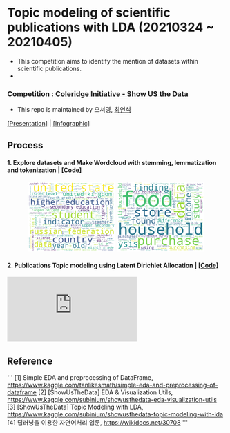 # Topic modeling of scientific publications with LDA (20210324 ~ 20210405)
- This competition aims to identify the mention of datasets within scientific publications.
- 
### Competition : [Coleridge Initiative - Show US the Data](https://www.kaggle.com/c/coleridgeinitiative-show-us-the-data/overview)  
- This repo is maintained by 오서영, [최연석](https://github.com/YeonSeok-Choi)  

[[Presentation]]() | [[Infographic]]()

## Process
#### **1**. Explore datasets and Make Wordcloud with stemming, lemmatization and tokenization | [[Code]](https://github.com/OH-Seoyoung/Topic_modeling_of_scientific_publications_with_LDA/blob/master/EDA_and_WordCloud.ipynb)
<div align="center">
<img src="https://github.com/OH-Seoyoung/Topic_modeling_of_scientific_publications_with_LDA/blob/master/fig/test_2.png?raw=True" width="40%">
<img src="https://github.com/OH-Seoyoung/Topic_modeling_of_scientific_publications_with_LDA/blob/master/fig/test_4.png?raw=True" width="40%"> <br>
</div>  

#### **2**. Publications Topic modeling using Latent Dirichlet Allocation | [[Code]](https://github.com/OH-Seoyoung/Topic_modeling_of_scientific_publications_with_LDA/blob/master/Topic_modeling_of_scientific_publications_with_LDA_ver2.ipynb)

![](https://github.com/OH-Seoyoung/Topic_modeling_of_scientific_publications_with_LDA/blob/master/lda.html)

## Reference
'''
[1] Simple EDA and preprocessing of DataFrame, https://www.kaggle.com/tanlikesmath/simple-eda-and-preprocessing-of-dataframe
[2] [ShowUsTheData] EDA & Visualization Utils, https://www.kaggle.com/subinium/showusthedata-eda-visualization-utils
[3] [ShowUsTheData] Topic Modeling with LDA, https://www.kaggle.com/subinium/showusthedata-topic-modeling-with-lda
[4] 딥러닝을 이용한 자연어처리 입문, https://wikidocs.net/30708
'''
